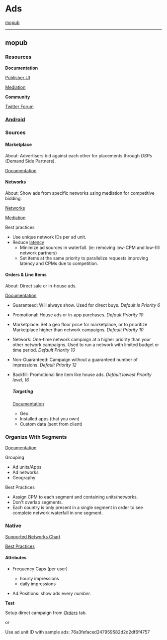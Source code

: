 # Ads

[mopub](#mopub)

---

## mopub

### Resources

**Documentation**

[Publisher UI](https://developers.mopub.com/docs/ui/)

[Mediation](https://developers.mopub.com/docs/mediation/)

**Community**

[Twitter Forum](https://twittercommunity.com/)

### [Android](../android/mopub.md)

### Sources
#### Marketplace

   About: Advertisers bid against each other for placements through _DSPs_ (Demand Side Partners).

   [Documentation](https://developers.mopub.com/docs/ui/marketplace/)

#### Networks

   About: Show ads from specific networks using mediation for competitive bidding.

   [Networks](https://developers.mopub.com/docs/ui/networks/)
   
   [Mediation](https://developers.mopub.com/docs/mediation/)

   Best practices
   - Use unique network IDs per ad unit. 
   - Reduce [latency](https://developers.mopub.com/docs/mediation/waterfall-latency-and-best-practices/#latency-types-summary)
      - Minimize ad sources in waterfall. (ie:  removing low-CPM and low-fill network partners)
      - Set items at the same priority to parallelize requests improving latency and CPMs due to competition. 

#### Orders & Line Items

   About: Direct sale or in-house ads.

   [Documentation](https://developers.mopub.com/docs/ui/orders/#line-item-types)

- Guaranteed: Will always show. Used for direct buys. _Default is Priority 6_
- Promotional: House ads or in-app purchases. _Default Priority 10_
- Marketplace: Set a geo floor price for marketplace, or to prioritize Marketplace higher than network campaigns. _Default Priority 10_
- Network: One-time network campaign at a higher priority than your other network campaigns. Used to run a network with limited budget or time period. _Default Priority 10_
- Non-Guaranteed: Campaign without a guaranteed number of impressions. _Default Priority 12_
- Backfill: Promotional line item like house ads. _Default lowest Priority level, 16_

   ##### Targeting
   [Documentation](https://developers.mopub.com/docs/ui/orders/line-item-targeting/)

   - Geo
   - Installed apps (that you own)
   - Custom data (sent from client)

### Organize With Segments

[Documentation](https://developers.mopub.com/docs/ui/segments/)

Grouping
- Ad units/Apps
- Ad networks
- Geography

Best Practices

- Assign CPM to each segment and containing units/networks.
- Don't overlap segments.
- Each country is only present in a single segment in order to see complete network waterfall in one segment.


### Native

[Supported Networks Chart](https://developers.mopub.com/docs/mediation/supported-mediation-partners/)

[Best Practices](https://developers.mopub.com/docs/publisher/best-practices/native-ads/)

#### Attributes

- Frequency Caps (per user)
   - hourly impressions
   - daily impressions

- Ad Positions: show ads every _number_.

**Test**

Setup direct campaign from [_Orders_](https://developers.mopub.com/docs/ui/orders/) tab.

or

Use ad unit ID with sample ads: 76a3fefaced247959582d2d2df6f4757
